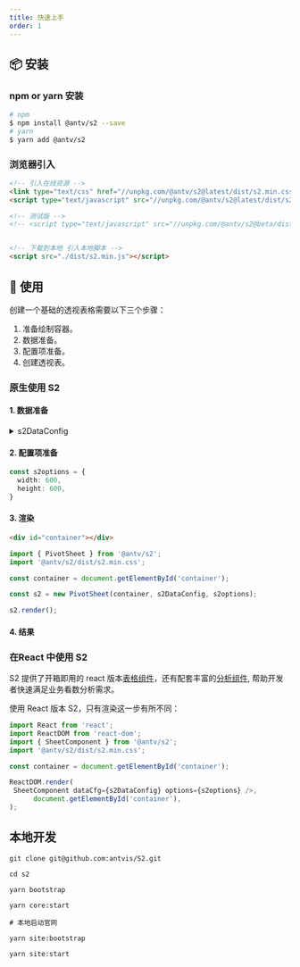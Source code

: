 ```yaml
---
title: 快速上手
order: 1
---
```

## 📦 安装

### npm or yarn 安装

```bash
# npm
$ npm install @antv/s2 --save
# yarn
$ yarn add @antv/s2
```

### 浏览器引入

```html
<!-- 引入在线资源 -->
<link type="text/css" href="//unpkg.com/@antv/s2@latest/dist/s2.min.css">
<script type="text/javascript" src="//unpkg.com/@antv/s2@latest/dist/s2.min.js"></script>

<!-- 测试版 -->
<!-- <script type="text/javascript" src="//unpkg.com/@antv/s2@beta/dist/s2.min.js"></script> -->


<!-- 下载到本地 引入本地脚本 -->
<script src="./dist/s2.min.js"></script>
```

## 🔨 使用

创建一个基础的透视表格需要以下三个步骤：

1. 准备绘制容器。
2. 数据准备。
3. 配置项准备。
4. 创建透视表。

### 原生使用 S2

#### 1. 数据准备

<details>
  <summary> s2DataConfig</summary>

```ts
const s2DataConfig = {
  fields: {
    rows: ['province', 'city'],
    columns: ['type'],
    values: ['price'],
  },
  data: [
     {
      province: '浙江',
      city: '杭州',
      type: '笔',
      price: '1',
    },
    {
      province: '浙江',
      city: '杭州',
      type: '纸张',
      price: '2',
    },
    {
      province: '浙江',
      city: '舟山',
      type: '笔',
      price: '17',
    },
    {
      province: '浙江',
      city: '舟山',
      type: '纸张',
      price: '0.5',
    },
    {
      province: '吉林',
      city: '丹东',
      type: '笔',
      price: '8',
    },
    {
      province: '吉林',
      city: '白山',
      type: '笔',
      price: '9',
    },
    {
      province: '吉林',
      city: '丹东',
      type: ' 纸张',
      price: '3',
    },
    {
      province: '吉林',
      city: '白山',
      type: '纸张',
      price: '1',
    },
  ],
};
```

</details>

#### 2. 配置项准备

```ts
const s2options = {
  width: 600,
  height: 600,
}
```

#### 3. 渲染

```html
<div id="container"></div>
```

```ts
import { PivotSheet } from '@antv/s2';
import '@antv/s2/dist/s2.min.css';

const container = document.getElementById('container');

const s2 = new PivotSheet(container, s2DataConfig, s2options);

s2.render();

```

#### 4. 结果

<playground path='basic/pivot/demo/grid.ts' rid='container' height='300'></playground>

### 在React 中使用 S2

S2 提供了开箱即用的 react 版本[表格组件](/zh/examples/gallery#category-表格组件)，还有配套丰富的[分析组件](/zh/examples/gallery#category-Tooltip), 帮助开发者快速满足业务看数分析需求。

使用 React 版本 S2，只有渲染这一步有所不同：

```ts
import React from 'react';
import ReactDOM from 'react-dom';
import { SheetComponent } from '@antv/s2';
import '@antv/s2/dist/s2.min.css';

const container = document.getElementById('container');

ReactDOM.render(
 SheetComponent dataCfg={s2DataConfig} options={s2options} />,
      document.getElementById('container'),
);

```

## 本地开发

```shell
git clone git@github.com:antvis/S2.git

cd s2

yarn bootstrap

yarn core:start

# 本地启动官网

yarn site:bootstrap

yarn site:start

```
